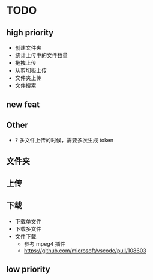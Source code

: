 # TODO

## high priority
- 创建文件夹
- 统计上传中的文件数量
- 拖拽上传
- 从剪切板上传
- 文件夹上传
- 文件搜索

## new feat



## Other

- ? 多文件上传的时候，需要多次生成 token

## 文件夹


## 上传


## 下载

- 下载单文件
- 下载多文件
- 文件下载
  - 参考 mpeg4 插件
  - https://github.com/microsoft/vscode/pull/108603

## low priority
